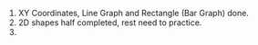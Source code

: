 1. XY Coordinates, Line Graph and Rectangle (Bar Graph) done. 
2. 2D shapes half completed, rest need to practice. 
3. 